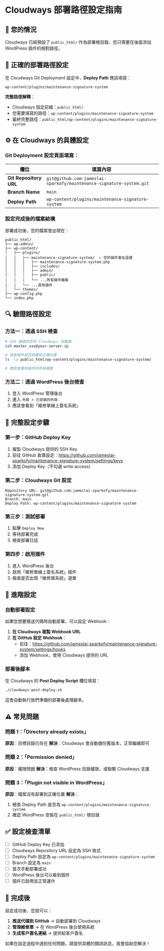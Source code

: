 # Cloudways 部署路徑設定指南

## 🎯 您的情況

Cloudways 已經預設了 `public_html/` 作為部署根目錄，您只需要在後面添加 WordPress 插件的相對路徑。

## 📁 正確的部署路徑設定

在 Cloudways Git Deployment 設定中，**Deploy Path** 應該填寫：

```
wp-content/plugins/maintenance-signature-system
```

**完整路徑解釋**：
- Cloudways 固定前綴：`public_html/`
- 您需要填寫的路徑：`wp-content/plugins/maintenance-signature-system`
- 最終完整路徑：`public_html/wp-content/plugins/maintenance-signature-system`

## ⚙️ 在 Cloudways 的具體設定

### Git Deployment 設定頁面填寫：

| 欄位 | 填寫內容 |
|------|----------|
| **Git Repository URL** | `git@github.com:jameslai-sparkofy/maintenance-signature-system.git` |
| **Branch Name** | `main` |
| **Deploy Path** | `wp-content/plugins/maintenance-signature-system` |

### 設定完成後的檔案結構

部署成功後，您的檔案會出現在：

```
public_html/
├── wp-admin/
├── wp-content/
│   ├── plugins/
│   │   ├── maintenance-signature-system/  ← 您的插件會在這裡
│   │   │   ├── maintenance-signature-system.php
│   │   │   ├── includes/
│   │   │   ├── admin/
│   │   │   ├── public/
│   │   │   └── ...所有插件檔案
│   │   └── ...其他插件
│   └── themes/
├── wp-config.php
└── index.php
```

## 🔍 驗證路徑設定

### 方法一：透過 SSH 檢查
```bash
# SSH 連接到您的 Cloudways 伺服器
ssh master_xxx@your-server-ip

# 檢查插件是否部署到正確位置
ls -la public_html/wp-content/plugins/maintenance-signature-system/

# 應該會看到插件的所有檔案
```

### 方法二：透過 WordPress 後台檢查
1. 登入 WordPress 管理後台
2. 進入 `外掛 > 已安裝的外掛`
3. 應該會看到「維修單線上簽名系統」

## 🚀 完整設定步驟

### 第一步：GitHub Deploy Key
1. 複製 Cloudways 提供的 SSH Key
2. 前往 GitHub 倉庫設定：https://github.com/jameslai-sparkofy/maintenance-signature-system/settings/keys
3. 添加 Deploy Key（不勾選 write access）

### 第二步：Cloudways Git 設定
```
Repository URL: git@github.com:jameslai-sparkofy/maintenance-signature-system.git
Branch: main
Deploy Path: wp-content/plugins/maintenance-signature-system
```

### 第三步：測試部署
1. 點擊 `Deploy Now`
2. 等待部署完成
3. 檢查部署日誌

### 第四步：啟用插件
1. 進入 WordPress 後台
2. 啟用「維修單線上簽名系統」插件
3. 檢查是否出現「維修單系統」選單

## 🔧 進階設定

### 自動部署設定
如果您想要推送代碼時自動部署，可以設定 Webhook：

1. **在 Cloudways 複製 Webhook URL**
2. **在 GitHub 設定 Webhook**：
   - 前往：https://github.com/jameslai-sparkofy/maintenance-signature-system/settings/hooks
   - 添加 Webhook，使用 Cloudways 提供的 URL

### 部署後腳本
在 Cloudways 的 **Post Deploy Script** 欄位填寫：
```bash
./cloudways-post-deploy.sh
```

這會自動執行我們準備的部署後處理腳本。

## ⚠️ 常見問題

### 問題 1：「Directory already exists」
**原因**：目標目錄已存在
**解決**：Cloudways 會自動備份舊版本，正常繼續即可

### 問題 2：「Permission denied」
**原因**：權限問題
**解決**：檢查 WordPress 目錄權限，或聯繫 Cloudways 支援

### 問題 3：「Plugin not visible in WordPress」
**原因**：檔案沒有部署到正確位置
**解決**：
1. 檢查 Deploy Path 是否為 `wp-content/plugins/maintenance-signature-system`
2. 確認 WordPress 安裝在 `public_html/` 根目錄

## ✅ 設定檢查清單

- [ ] GitHub Deploy Key 已添加
- [ ] Cloudways Repository URL 設定為 SSH 格式
- [ ] Deploy Path 設定為 `wp-content/plugins/maintenance-signature-system`
- [ ] Branch 設定為 `main`
- [ ] 首次手動部署成功
- [ ] WordPress 後台可以看到插件
- [ ] 插件已啟用並正常運作

## 🎉 完成後

設定成功後，您就可以：
1. **推送代碼到 GitHub** → 自動部署到 Cloudways
2. **管理維修單** → 在 WordPress 後台使用系統
3. **生成客戶簽名連結** → 提供給客戶簽名

如果在設定過程中遇到任何問題，請提供具體的錯誤訊息，我會協助您解決！